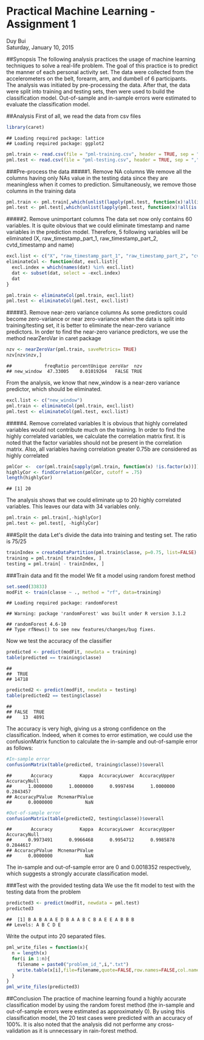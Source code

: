 # Practical Machine Learning - Assignment 1
Duy Bui  
Saturday, January 10, 2015  

##Synopsis
The following analysis practices the usage of machine learning techniques to solve a real-life problem. The goal of this practice is to predict the manner of each personal activity set. The data were collected from the accelerometers on the belt, forearm, arm, and dumbell of 6 participants. The analysis was initiated by pre-processing the data. After that, the data were split into training and testing sets, then were used to build the classification model. Out-of-sample and in-sample errors were estimated to evaluate the classification model.    

##Analysis
First of all, we read the data from csv files

```r
library(caret)
```

```
## Loading required package: lattice
## Loading required package: ggplot2
```

```r
pml.train <- read.csv(file = "pml-training.csv", header = TRUE, sep = ",")
pml.test <- read.csv(file = "pml-testing.csv", header = TRUE, sep = ",")
```

###Pre-process the data
#####1. Remove NA columns
We remove all the columns having only NAs value in the testing data since they are meaningless when it comes to prediction. Simultaneously, we remove those columns in the training data 


```r
pml.train <- pml.train[,which(unlist(lapply(pml.test, function(x)!all(is.na(x)))))]
pml.test <- pml.test[,which(unlist(lapply(pml.test, function(x)!all(is.na(x)))))]
```

#####2. Remove unimportant columns
The data set now only contains 60 variables. It is quite obvious that we could eliminate timestamp and name variables in the prediction model. Therefore, 5 following variables will be eliminated (X, raw_timestamp_part_1, raw_timestamp_part_2, cvtd_timestamp and name)


```r
excl.list <- c("X", "raw_timestamp_part_1", "raw_timestamp_part_2", "cvtd_timestamp", "user_name")
eliminateCol <- function(dat, excl.list){
  excl.index = which(names(dat) %in% excl.list)
  dat <- subset(dat, select = -excl.index)
  dat
}

pml.train <- eliminateCol(pml.train, excl.list)
pml.test <- eliminateCol(pml.test, excl.list)
```

#####3. Remove near-zero variance columns
As some predictors could become zero-variance or near zero-variance when the data is split into training/testing set, it is better to eliminate the near-zero variance predictors. In order to find the near-zero variance predictors, we use the method nearZeroVar in caret package


```r
nzv <- nearZeroVar(pml.train, saveMetrics= TRUE)
nzv[nzv$nzv,]
```

```
##            freqRatio percentUnique zeroVar  nzv
## new_window  47.33005    0.01019264   FALSE TRUE
```

From the analysis, we know that new_window is a near-zero variance predictor, which should be eliminated. 


```r
excl.list <- c("new_window")
pml.train <- eliminateCol(pml.train, excl.list)
pml.test <- eliminateCol(pml.test, excl.list)
```

#####4. Remove correlated variables
It is obvious that highly correlated variables would not contribute much on the training. In order to find the highly correlated variables, we calculate the correlation matrix first. It is noted that the factor variables should not be present in the correlation matrix. Also, all variables having correlation greater 0.75b are considered as highly correlated


```r
pmlCor <-  cor(pml.train[sapply(pml.train, function(x) !is.factor(x))])
highlyCor <- findCorrelation(pmlCor, cutoff = .75)
length(highlyCor)
```

```
## [1] 20
```

The analysis shows that we could eliminate up to 20 highly correlated variables. This leaves our data with 34 variables only.


```r
pml.train <- pml.train[,-highlyCor]
pml.test <- pml.test[, -highlyCor]
```

###Split the data
Let's divide the data into training and testing set. The ratio is 75/25

```r
trainIndex = createDataPartition(pml.train$classe, p=0.75, list=FALSE)
training = pml.train[ trainIndex, ]
testing = pml.train[ - trainIndex, ]
```

###Train data and fit the model
We fit a model using random forest method

```r
set.seed(33833)
modFit <- train(classe ~ ., method = "rf", data=training)
```

```
## Loading required package: randomForest
```

```
## Warning: package 'randomForest' was built under R version 3.1.2
```

```
## randomForest 4.6-10
## Type rfNews() to see new features/changes/bug fixes.
```

Now we test the accuracy of the classifier

```r
predicted <- predict(modFit, newdata = training)
table(predicted == training$classe)
```

```
## 
##  TRUE 
## 14718
```

```r
predicted2 <- predict(modFit, newdata = testing)
table(predicted2 == testing$classe)
```

```
## 
## FALSE  TRUE 
##    13  4891
```

The accuracy is very high, giving us a strong confidence on the classification. Indeed, when it comes to error estimation, we could use the confusionMatrix function to calculate the in-sample and out-of-sample error as follows:


```r
#In-sample error
confusionMatrix(table(predicted, training$classe))$overall
```

```
##       Accuracy          Kappa  AccuracyLower  AccuracyUpper   AccuracyNull 
##      1.0000000      1.0000000      0.9997494      1.0000000      0.2843457 
## AccuracyPValue  McnemarPValue 
##      0.0000000            NaN
```

```r
#Out-of-sample error
confusionMatrix(table(predicted2, testing$classe))$overall
```

```
##       Accuracy          Kappa  AccuracyLower  AccuracyUpper   AccuracyNull 
##      0.9973491      0.9966468      0.9954712      0.9985878      0.2844617 
## AccuracyPValue  McnemarPValue 
##      0.0000000            NaN
```

The in-sample and out-of-sample error are 0 and 0.0018352 respectively, which suggests a strongly accurate classification model.  

###Test with the provided testing data
We use the fit model to test with the testing data from the problem

```r
predicted3 <- predict(modFit, newdata = pml.test)
predicted3
```

```
##  [1] B A B A A E D B A A B C B A E E A B B B
## Levels: A B C D E
```

Write the output into 20 separated files.

```r
pml_write_files = function(x){
  n = length(x)
  for(i in 1:n){
    filename = paste0("problem_id_",i,".txt")
    write.table(x[i],file=filename,quote=FALSE,row.names=FALSE,col.names=FALSE)
  }
}
pml_write_files(predicted3)
```

##Conclusion
The practice of machine learning found a highly accurate classification model by using the random forest method (the in-sample and out-of-sample errors were estimated as approximately 0). By using this classification model, the 20 test cases were predicted with an accuracy of 100%. It is also noted that the analysis did not performe any cross-validation as it is unnecessary in rain-forest method.     
